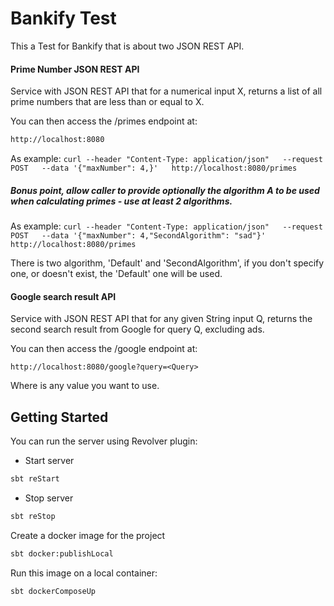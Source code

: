 # Bankify Test

This a Test for Bankify that is about two JSON REST API.



#### Prime Number JSON REST API
Service with JSON REST API that for a numerical input X, returns a list of all prime numbers that are less than or equal to X.

You can then access the /primes endpoint at:

```bash
http://localhost:8080
```

As example: ```curl --header "Content-Type: application/json"   --request POST   --data '{"maxNumber": 4,}'   http://localhost:8080/primes```

##### Bonus point, allow caller to provide optionally the algorithm A to be used when calculating primes - use at least 2 algorithms.

As example: ```curl --header "Content-Type: application/json"   --request POST   --data '{"maxNumber": 4,"SecondAlgorithm": "sad"}'   http://localhost:8080/primes```

There is two algorithm, 'Default' and 'SecondAlgorithm', if you don't specify one, or doesn't exist, the 'Default' one will be used.


#### Google search result API
Service with JSON REST API that for any given String input Q, returns the second search result from Google for query Q, excluding ads.

You can then access the /google endpoint at:

```http://localhost:8080/google?query=<Query>```

Where <Query> is any value you want to use.

## Getting Started

You can run the server using Revolver plugin:

* Start server 
```bash
sbt reStart
```
* Stop server
```bash
sbt reStop
```

Create a docker image for the project

```bash
sbt docker:publishLocal
```

Run this image on a local container:

```bash
sbt dockerComposeUp
```








